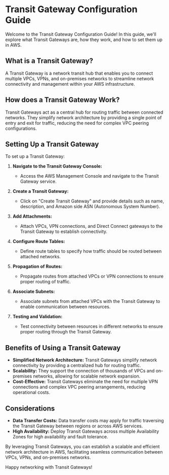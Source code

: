 

# Transit Gateway Configuration Guide

Welcome to the Transit Gateway Configuration Guide! In this guide, we'll explore what Transit Gateways are, how they work, and how to set them up in AWS.

## What is a Transit Gateway?

A Transit Gateway is a network transit hub that enables you to connect multiple VPCs, VPNs, and on-premises networks to streamline network connectivity and management within your AWS infrastructure.

## How does a Transit Gateway Work?

Transit Gateways act as a central hub for routing traffic between connected networks. They simplify network architecture by providing a single point of entry and exit for traffic, reducing the need for complex VPC peering configurations.

## Setting Up a Transit Gateway

To set up a Transit Gateway:

1. **Navigate to the Transit Gateway Console:**
   - Access the AWS Management Console and navigate to the Transit Gateway service.

2. **Create a Transit Gateway:**
   - Click on "Create Transit Gateway" and provide details such as name, description, and Amazon side ASN (Autonomous System Number).

3. **Add Attachments:**
   - Attach VPCs, VPN connections, and Direct Connect gateways to the Transit Gateway to establish connectivity.

4. **Configure Route Tables:**
   - Define route tables to specify how traffic should be routed between attached networks.

5. **Propagation of Routes:**
   - Propagate routes from attached VPCs or VPN connections to ensure proper routing of traffic.

6. **Associate Subnets:**
   - Associate subnets from attached VPCs with the Transit Gateway to enable communication between resources.

7. **Testing and Validation:**
   - Test connectivity between resources in different networks to ensure proper routing through the Transit Gateway.

## Benefits of Using a Transit Gateway

- **Simplified Network Architecture:** Transit Gateways simplify network connectivity by providing a centralized hub for routing traffic.
- **Scalability:** They support the connection of thousands of VPCs and on-premises networks, allowing for scalable network expansion.
- **Cost-Effective:** Transit Gateways eliminate the need for multiple VPN connections and complex VPC peering arrangements, reducing operational costs.

## Considerations

- **Data Transfer Costs:** Data transfer costs may apply for traffic traversing the Transit Gateway between regions or across AWS services.
- **High Availability:** Deploy Transit Gateways across multiple Availability Zones for high availability and fault tolerance.

By leveraging Transit Gateways, you can establish a scalable and efficient network architecture in AWS, facilitating seamless communication between VPCs, VPNs, and on-premises networks.

Happy networking with Transit Gateways!
